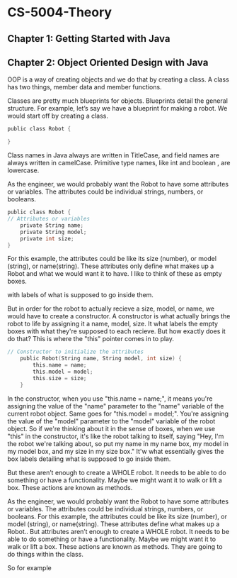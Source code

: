 # CS-5004-Theory


## Chapter 1: Getting Started with Java 




## Chapter 2: Object Oriented Design with Java 

OOP is a way of creating objects and we do that by creating a class. A class has two things, member data and member functions. 

Classes are pretty much blueprints for objects. Blueprints detail the general structure. For example, let’s say we have a blueprint for making a robot. We would start off by creating a class. 

```c
public class Robot {

} 
```
Class names in Java always are written in TitleCase, and field names are always written in camelCase. Primitive type names, like int and boolean , are lowercase.

As the engineer, we would probably want the Robot to have some attributes or variables. The attributes could be individual strings, numbers, or booleans.

```c
public class Robot {
// Attributes or variables
    private String name;
    private String model;
    private int size;
} 
```
For this example, the attributes could be like its size (number), or model (string), or name(string). These attributes only define what makes up a Robot and what we would want it to have. I like to think of these as empty boxes. 

with labels of what is supposed to go inside them. 

But in order for the robot to actually recieve a size, model, or name, we would have to create a constructor. A constructor is what actually brings the robot to life by assigning it a name, model, size. It what labels the empty boxes with what they're supposed to each recieve. But how exactly does it do that? This is where the "this" pointer comes in to play. 

```c
// Constructor to initialize the attributes
    public Robot(String name, String model, int size) {
        this.name = name;
        this.model = model;
        this.size = size;
    }
```
In the constructor, when you use "this.name = name;", it means you're assigning the value of the "name" parameter to the "name" variable of the current robot object. Same goes for "this.model = model;". You're assigning the value of the "model" parameter to the "model" variable of the robot object. So if we're thinking about it in the sense of boxes, when we use "this" in the constructor, it's like the robot talking to itself, saying "Hey, I'm the robot we're talking about, so put my name in my name box, my model in my model box, and my size in my size box." It'w what essentially gives the box labels detailing what is supposed to go inside them.

But these aren’t enough to create a WHOLE robot. It needs to be able to do something or have a functionality.  Maybe we might want it to walk or lift a box. These actions are known as methods. 










As the engineer, we would probably want the Robot to have some attributes or variables. The attributes could be individual strings, numbers, or booleans. For this example, the attributes could be like its size (number), or model (string), or name(string). These attributes define what makes up a Robot.. But attributes aren’t enough to create a WHOLE robot. It needs to be able to do something or have a functionality.  Maybe we might want it to walk or lift a box. These actions are known as methods. They are going to do things within the class. 

So for example
